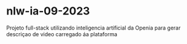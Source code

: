 # nlw-ia-09-2023
Projeto full-stack utilizando inteligencia artificial da Openia para gerar descriçao de video carregado áa plataforma 
